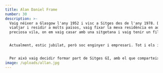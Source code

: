 ```yaml
---
title: Alan Daniel Frame
number: 30
description: >-
  Vaig néixer a Glasgow l'any 1952 i visc a Sitges des de l'any 1978. Després de
  viatjar i residir a molts països, vaig fixar la meva residència en aquesta
  preciosa vila, on em vaig casar amb una sitgetana i vaig tenir un fill.


  Actualment, estic jubilat, però soc enginyer i empresari. Tot i els innombrables canvis que ha patit Sitges en les últimes dècades -alguns per bé i molts altres per mal- no recordo un Sitges tan deixat, brut i insegur. Un mantra que malauradament em repeteixen familiars i amics de Regne Unit que ens visiten assíduament.


  Per això vaig decidir formar part de Sitges GI, amb el que comparteixo la idea que hem de treballar tots units per millorar el municipi, siguis d'on siguis i pensis el que pensis.
image: /uploads/allan.jpg
---
```

